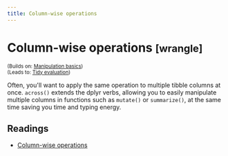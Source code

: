 ```yaml
---
title: Column-wise operations
---
```


<!-- Generated automatically from manip-colwise.yml. Do not edit by hand -->

# Column-wise operations <small class='wrangle'>[wrangle]</small>
<small>(Builds on: [Manipulation basics](manip-basics.md))</small>  
<small>(Leads to: [Tidy evaluation](tidy-eval.md))</small>

Often, you'll want to apply the same operation to multiple tibble columns at
once. `across()` extends the dplyr verbs, allowing you to easily manipulate
multiple columns in functions such as `mutate()` or `summarize()`, at the
same time saving you time and typing energy.

## Readings

  * [Column-wise operations](https://dplyr.tidyverse.org/articles/colwise.html)


